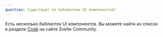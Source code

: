 ```yaml
---
question: Существуют ли библиотеки UI компонентов?
---
```


Есть несколько библиотек UI компонентов. Вы можете найти их список в разделе [Code](https://svelte-community.netlify.com/code) на сайте Svelte Community.
